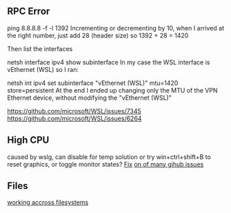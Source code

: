 ## RPC Error
ping 8.8.8.8 -f -l 1392
Incrementing or decrementing by 10, when I arrived at the right number, just add 28 (header size) so 1392 + 28 = 1420

Then list the interfaces

netsh interface ipv4 show subinterface
In my case the WSL interface is vEthernet (WSL) so I ran:

 netsh int ipv4 set subinterface "vEthernet (WSL)" mtu=1420 store=persistent
At the end I ended up changing only the MTU of the VPN Ethernet device, without modifying the "vEthernet (WSL)"

https://github.com/microsoft/WSL/issues/7345
https://github.com/microsoft/WSL/issues/6264

## High CPU
caused by wslg, can disable for temp solution
or try win+ctrl+shift+B to reset graphics, or toggle monitor states?
[Fix](https://tkacz.pro/wsl-fix-vmmem-high-cpu-usage/)
[on of many gihub issues](https://github.com/microsoft/WSL/issues/6982)


## Files
[working accross filesystems](https://learn.microsoft.com/en-us/windows/wsl/filesystems)